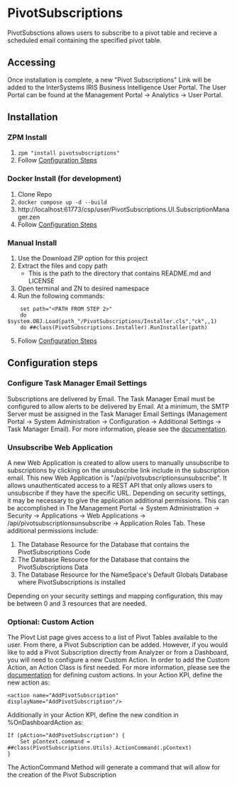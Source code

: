 # PivotSubscriptions

PivotSubsctions allows users to subscribe to a pivot table and recieve a scheduled email containing the specified pivot table. 

## Accessing
Once installation is complete, a new "Pivot Subscriptions" Link will be added to the InterSystems IRIS Business Intelligence User Portal. The User Portal can be found at the Management Portal -> Analytics -> User Portal.

## Installation
### ZPM Install
1. ```zpm "install pivotsubscriptions"```
2. Follow [Configuration Steps](#configuration-steps)

### Docker Install (for development)
1. Clone Repo
2. ```docker compose up -d --build```
3. http://localhost:61773/csp/user/PivotSubscriptions.UI.SubscriptionManager.zen
4. Follow [Configuration Steps](#configuration-steps)

### Manual Install
1. Use the Download ZIP option for this project
2. Extract the files and copy path
	* This is the path to the directory that contains README.md and LICENSE
3. Open terminal and ZN to desired namespace
4. Run the following commands:
```
	set path="<PATH FROM STEP 2>"
	do $system.OBJ.Load(path_"/PivotSubscriptions/Installer.cls","ck",,1)
	do ##class(PivotSubscriptions.Installer).RunInstaller(path)
```
5. Follow [Configuration Steps](#configuration-steps)

## Configuration steps
### Configure Task Manager Email Settings
Subscriptions are delivered by Email. The Task Manager Email must be configured to allow alerts to be delivered by Email. At a minimum, the SMTP Server must be assigned in the Task Manager Email Settings (Management Portal -> System Administration -> Configuration -> Additional Settings -> Task Manager Email). For more information, please see the <a href="http://docs.intersystems.com/irislatest/csp/docbook/DocBook.UI.Page.cls?KEY=RACS_Category_TaskManagerEmail">documentation</a>.

### Unsubscribe Web Application
A new Web Application is created to allow users to manually unsubscribe to subscriptions by clicking on the unsubscribe link include in the subscription email. This new Web Application is "/api/pivotsubscriptionsunsubscribe". It allows unauthenticated access to a REST API that only allows users to unsubscribe if they have the specific URL. Depending on security settings, it may be necessary to give the application additional permissions. This can be accomplished in The Management Portal -> System Administration -> Security -> Applications -> Web Applications -> /api/pivotsubscriptionsunsubscribe -> Application Roles Tab.
These additional permissions include:
1) The Database Resource for the Database that contains the PivotSubscriptions Code 
2) The Database Resource for the Database that contains the PivotSubscriptions Data
3) The Database Resource for the NameSpace's Default Globals Database where PivotSubscriptions is installed

Depending on your security settings and mapping configuration, this may be between 0 and 3 resources that are needed.

### Optional: Custom Action
The Piovt List page gives access to a list of Pivot Tables available to the user. From there, a Pivot Subscription can be added. However, if you would like to add a Pivot Subscription directly from Analyzer or from a Dashboard, you will need to configure a new Custom Action. In order to add the Custom Action, an Action Class is first needed. For more information, please see the <a href="http://docs.intersystems.com/irislatest/csp/docbook/DocBook.UI.Page.cls?KEY=D2IMP_ch_action">documentation</a> for defining custom actions. In your Action KPI, define the new action as:
```
<action name="AddPivotSubscription" displayName="AddPivotSubscription"/>
```
Additionally in your Action KPI, define the new condition in %OnDashboardAction as:
```
If (pAction="AddPivotSubscription") {
	Set pContext.command = ##class(PivotSubscriptions.Utils).ActionCommand(.pContext)
}
```

The ActionCommand Method will generate a command that will allow for the creation of the Pivot Subscription
